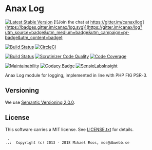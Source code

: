 Anax Log
========================

[![Latest Stable Version](https://poser.pugx.org/anax/log/v/stable)](https://packagist.org/packages/anax/log)
[![Join the chat at https://gitter.im/canax/log](https://badges.gitter.im/canax/log.svg)](https://gitter.im/canax/log?utm_source=badge&utm_medium=badge&utm_campaign=pr-badge&utm_content=badge)

[![Build Status](https://travis-ci.org/canax/log.svg?branch=master)](https://travis-ci.org/canax/log)
[![CircleCI](https://circleci.com/gh/canax/log.svg?style=svg)](https://circleci.com/gh/canax/log)

[![Build Status](https://scrutinizer-ci.com/g/canax/log/badges/build.png?b=master)](https://scrutinizer-ci.com/g/canax/log/build-status/master)
[![Scrutinizer Code Quality](https://scrutinizer-ci.com/g/canax/log/badges/quality-score.png?b=master)](https://scrutinizer-ci.com/g/canax/log/?branch=master)
[![Code Coverage](https://scrutinizer-ci.com/g/canax/log/badges/coverage.png?b=master)](https://scrutinizer-ci.com/g/canax/log/?branch=master)

[![Maintainability](https://api.codeclimate.com/v1/badges/8705e9bc0a597e6dfb9a/maintainability)](https://codeclimate.com/github/canax/log/maintainability)
[![Codacy Badge](https://api.codacy.com/project/badge/Grade/ada61d7f496944d3be0b0156c44e13c8)](https://www.codacy.com/app/mosbth/log?utm_source=github.com&amp;utm_medium=referral&amp;utm_content=canax/log&amp;utm_campaign=Badge_Grade)
[![SensioLabsInsight](https://insight.sensiolabs.com/projects/094a96cb-bf1a-4eb7-8ba8-d9055b78648d/mini.png)](https://insight.sensiolabs.com/projects/094a96cb-bf1a-4eb7-8ba8-d9055b78648d)

Anax Log module for logging, implemented in line with PHP FIG PSR-3.



Versioning
------------------

We use [Semantic Versioning 2.0.0](https://semver.org/spec/v2.0.0.html).



License
------------------

This software carries a MIT license. See [LICENSE.txt](LICENSE.txt) for details.



```
 .  
..:  Copyright (c) 2013 - 2018 Mikael Roos, mos@dbwebb.se
```
